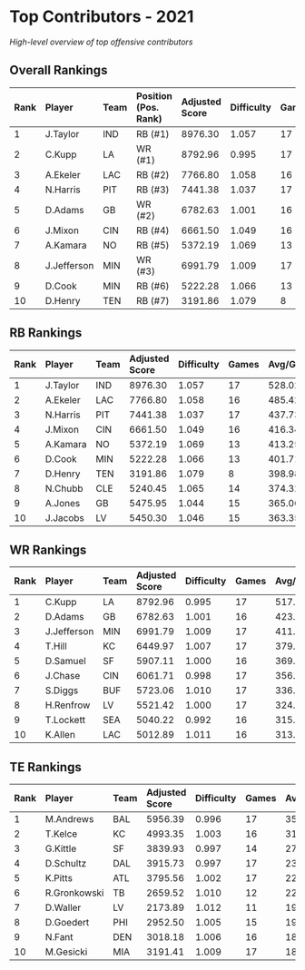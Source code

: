 # Top Contributors - 2021

*High-level overview of top offensive contributors*

## Overall Rankings

| Rank | Player      | Team | Position (Pos. Rank) | Adjusted Score | Difficulty | Games | Avg/Game | Typical | Consistency | Trend      |
| :----| :-----------| :----| :--------------------| :--------------| :----------| :-----| :--------| :-------| :-----------| :----------|
| 1    | J.Taylor    | IND  | RB (#1)              | 8976.30        | 1.057      | 17    | 528.02   | 533.43  | 9/3/5       | Stable     |
| 2    | C.Kupp      | LA   | WR (#1)              | 8792.96        | 0.995      | 17    | 517.23   | 497.57  | 9/2/6       | Stable     |
| 3    | A.Ekeler    | LAC  | RB (#2)              | 7766.80        | 1.058      | 16    | 485.42   | 459.21  | 8/2/6       | Stable     |
| 4    | N.Harris    | PIT  | RB (#3)              | 7441.38        | 1.037      | 17    | 437.73   | 444.80  | 10/0/7      | Decreasing |
| 5    | D.Adams     | GB   | WR (#2)              | 6782.63        | 1.001      | 16    | 423.91   | 369.95  | 8/2/6       | Increasing |
| 6    | J.Mixon     | CIN  | RB (#4)              | 6661.50        | 1.049      | 16    | 416.34   | 371.07  | 8/1/7       | Increasing |
| 7    | A.Kamara    | NO   | RB (#5)              | 5372.19        | 1.069      | 13    | 413.25   | 424.75  | 5/2/6       | Stable     |
| 8    | J.Jefferson | MIN  | WR (#3)              | 6991.79        | 1.009      | 17    | 411.28   | 391.93  | 10/3/4      | Stable     |
| 9    | D.Cook      | MIN  | RB (#6)              | 5222.28        | 1.066      | 13    | 401.71   | 425.78  | 5/2/6       | Stable     |
| 10   | D.Henry     | TEN  | RB (#7)              | 3191.86        | 1.079      | 8     | 398.98   | 401.87  | 3/0/5       | Decreasing |

## RB Rankings

| Rank | Player   | Team | Adjusted Score | Difficulty | Games | Avg/Game | Typical | Consistency | Trend      |
| :----| :--------| :----| :--------------| :----------| :-----| :--------| :-------| :-----------| :----------|
| 1    | J.Taylor | IND  | 8976.30        | 1.057      | 17    | 528.02   | 533.43  | 9/3/5       | Stable     |
| 2    | A.Ekeler | LAC  | 7766.80        | 1.058      | 16    | 485.42   | 459.21  | 8/2/6       | Stable     |
| 3    | N.Harris | PIT  | 7441.38        | 1.037      | 17    | 437.73   | 444.80  | 10/0/7      | Decreasing |
| 4    | J.Mixon  | CIN  | 6661.50        | 1.049      | 16    | 416.34   | 371.07  | 8/1/7       | Increasing |
| 5    | A.Kamara | NO   | 5372.19        | 1.069      | 13    | 413.25   | 424.75  | 5/2/6       | Stable     |
| 6    | D.Cook   | MIN  | 5222.28        | 1.066      | 13    | 401.71   | 425.78  | 5/2/6       | Stable     |
| 7    | D.Henry  | TEN  | 3191.86        | 1.079      | 8     | 398.98   | 401.87  | 3/0/5       | Decreasing |
| 8    | N.Chubb  | CLE  | 5240.45        | 1.065      | 14    | 374.32   | 364.65  | 6/2/6       | Decreasing |
| 9    | A.Jones  | GB   | 5475.95        | 1.044      | 15    | 365.06   | 363.20  | 7/2/6       | Stable     |
| 10   | J.Jacobs | LV   | 5450.30        | 1.046      | 15    | 363.35   | 352.24  | 7/2/6       | Increasing |

## WR Rankings

| Rank | Player      | Team | Adjusted Score | Difficulty | Games | Avg/Game | Typical | Consistency | Trend      |
| :----| :-----------| :----| :--------------| :----------| :-----| :--------| :-------| :-----------| :----------|
| 1    | C.Kupp      | LA   | 8792.96        | 0.995      | 17    | 517.23   | 497.57  | 9/2/6       | Stable     |
| 2    | D.Adams     | GB   | 6782.63        | 1.001      | 16    | 423.91   | 369.95  | 8/2/6       | Increasing |
| 3    | J.Jefferson | MIN  | 6991.79        | 1.009      | 17    | 411.28   | 391.93  | 10/3/4      | Stable     |
| 4    | T.Hill      | KC   | 6449.97        | 1.007      | 17    | 379.41   | 262.80  | 9/0/8       | Decreasing |
| 5    | D.Samuel    | SF   | 5907.11        | 1.000      | 16    | 369.19   | 362.03  | 8/2/6       | Stable     |
| 6    | J.Chase     | CIN  | 6061.71        | 0.998      | 17    | 356.57   | 289.02  | 9/1/7       | Decreasing |
| 7    | S.Diggs     | BUF  | 5723.06        | 1.010      | 17    | 336.65   | 301.10  | 10/0/7      | Stable     |
| 8    | H.Renfrow   | LV   | 5521.42        | 1.000      | 17    | 324.79   | 314.82  | 9/2/6       | Increasing |
| 9    | T.Lockett   | SEA  | 5040.22        | 0.992      | 16    | 315.01   | 268.19  | 8/0/8       | Increasing |
| 10   | K.Allen     | LAC  | 5012.89        | 1.011      | 16    | 313.31   | 308.85  | 8/1/7       | Stable     |

## TE Rankings

| Rank | Player       | Team | Adjusted Score | Difficulty | Games | Avg/Game | Typical | Consistency | Trend      |
| :----| :------------| :----| :--------------| :----------| :-----| :--------| :-------| :-----------| :----------|
| 1    | M.Andrews    | BAL  | 5956.39        | 0.996      | 17    | 350.38   | 338.05  | 11/1/5      | Increasing |
| 2    | T.Kelce      | KC   | 4993.35        | 1.003      | 16    | 312.08   | 307.17  | 8/2/6       | Stable     |
| 3    | G.Kittle     | SF   | 3839.93        | 0.997      | 14    | 274.28   | 212.88  | 6/2/6       | Decreasing |
| 4    | D.Schultz    | DAL  | 3915.73        | 0.997      | 17    | 230.34   | 236.78  | 8/1/8       | Stable     |
| 5    | K.Pitts      | ATL  | 3795.56        | 1.002      | 17    | 223.27   | 198.01  | 9/1/7       | Decreasing |
| 6    | R.Gronkowski | TB   | 2659.52        | 1.010      | 12    | 221.63   | 239.44  | 5/1/6       | Stable     |
| 7    | D.Waller     | LV   | 2173.89        | 1.012      | 11    | 197.63   | 167.55  | 3/2/6       | Decreasing |
| 8    | D.Goedert    | PHI  | 2952.50        | 1.005      | 15    | 196.83   | 171.06  | 6/2/7       | Stable     |
| 9    | N.Fant       | DEN  | 3018.18        | 1.006      | 16    | 188.64   | 172.26  | 8/1/7       | Decreasing |
| 10   | M.Gesicki    | MIA  | 3191.41        | 1.009      | 17    | 187.73   | 160.22  | 8/1/8       | Decreasing |

